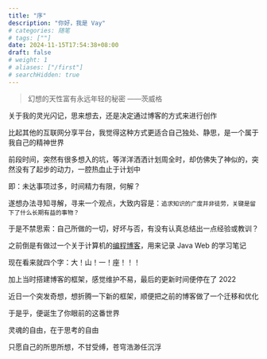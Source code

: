 ```yaml
---
title: "序"
description: "你好，我是 Vay"
# categories: 随笔
# tags: [""]
date: 2024-11-15T17:54:38+08:00
draft: false
# weight: 1
# aliases: ["/first"]
# searchHidden: true
---
```


> 幻想的天性富有永远年轻的秘密	——茨威格

关于我的灵光闪记，思来想去，还是决定通过博客的方式来进行创作

比起其他的互联网分享平台，我觉得这种方式更适合自己独处、静思，是一个属于我自己的精神世界

前段时间，突然有很多想入的坑，等洋洋洒洒计划周全时，却仿佛失了神似的，突然没有了起步的动力，一腔热血止于计划中

即：未达事项过多，时间精力有限，何解？

遂想办法寻知寻解，寻来一个观点，大致内容是：`追求知识的广度并非徒劳，关键是留下了什么长期有益的事物？`

于是不禁思索：自己所做的一切，好坏与否，有没有认真总结出一点经验或教训？

之前倒是有做过一个关于计算机的[编程博客](https://wataaaame.github.io/java)，用来记录 Java Web 的学习笔记

现在看来就四个字：大！山！一！座！！！

加上当时搭建博客的框架，感觉维护不易，最后的更新时间便停在了 2022

近日一个突发奇想，想折腾一下新的框架，顺便把之前的博客做了一个迁移和优化

于是乎，便诞生了你眼前的这番世界

灵魂的自由，在于思考的自由

只愿自己的所思所想，不甘受缚，苍穹浩渺任沉浮
